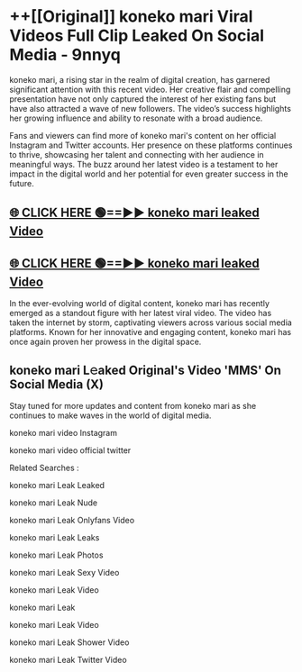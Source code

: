 # ++[[Original]] koneko mari Viral Videos Full Clip Leaked On Social Media - 9nnyq<br>

koneko mari, a rising star in the realm of digital creation, has garnered significant attention with this recent video. Her creative flair and compelling presentation have not only captured the interest of her existing fans but have also attracted a wave of new followers. The video’s success highlights her growing influence and ability to resonate with a broad audience.

Fans and viewers can find more of koneko mari's content on her official Instagram and Twitter accounts. Her presence on these platforms continues to thrive, showcasing her talent and connecting with her audience in meaningful ways. The buzz around her latest video is a testament to her impact in the digital world and her potential for even greater success in the future.


## [🌐 CLICK HERE 🟢==►► koneko mari leaked Video ](https://onlyclips.site?title=koneko_mari&ref=git)

## [🌐 CLICK HERE 🟢==►► koneko mari leaked Video ](https://onlyclips.site?title=koneko_mari&ref=git)


In the ever-evolving world of digital content, koneko mari has recently emerged as a standout figure with her latest viral video. The video has taken the internet by storm, captivating viewers across various social media platforms. Known for her innovative and engaging content, koneko mari has once again proven her prowess in the digital space.



## koneko mari L𝚎aked Original's Video 'MMS' On Social Media (X)


Stay tuned for more updates and content from koneko mari as she continues to make waves in the world of digital media.

koneko mari video Instagram

koneko mari video official twitter


Related Searches :

koneko mari Leak Leaked

koneko mari Leak Nude

koneko mari Leak Onlyfans Video

koneko mari Leak Leaks

koneko mari Leak Photos

koneko mari Leak Sexy Video

koneko mari Leak Video

koneko mari Leak

koneko mari Leak Video

koneko mari Leak Shower Video

koneko mari Leak Twitter Video

